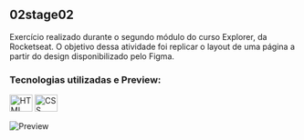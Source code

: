 ## 02stage02

Exercício realizado durante o segundo módulo do curso Explorer, da Rocketseat. O objetivo dessa atividade foi replicar o layout de uma página a partir do design disponibilizado pelo Figma.

### Tecnologias utilizadas e Preview:

<div style="display:inline_block">

  <img align="center" alt="HTML" height="30" width="40" src="https://cdn.jsdelivr.net/gh/devicons/devicon/icons/html5/html5-plain.svg">
  <img align="center" alt="CSS" height="30" width="40" src="https://cdn.jsdelivr.net/gh/devicons/devicon/icons/css3/css3-plain.svg">

</div>
<br>
<div style="display:inlilne_block">

<img align="center" alt="Preview" src="https://i.imgur.com/CuIBw0C.png">

</div>
